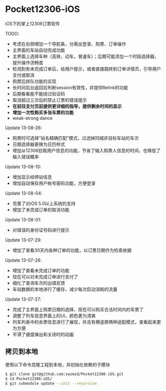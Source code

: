 Pocket12306-iOS
===============

iOS下的掌上12306订票软件

TODO:
* 考虑在右侧增加一个导航条，分离出登录、购票、订单操作
* 主界面的车站自动完成功能
* 主界面上选择车种（高铁，动车，普速车）；后期可能添加一个时段选择器，提升操作流畅度
* 检测到有未完成订单后，给用户提示，或者直接跳转到订单详情页，引导用户支付或取消
* 购票后排队功能的实现
* 长时间后台返回后判断session有效性，并提供Relink的功能
* 后期看看能不能绕过验证码
* 取消超过三次后的禁止订票的错误提示
* __在前往支付页前提供更详细的指导，提供剩余时间的显示__
* __增加一次性购买多张车票的功能__
* weak-strong dance

Update 13-08-26:
* 购票时可选择“站名精确匹配”模式，过滤掉同城非目标车站的车次
* 日期选择器更换为日历样式
* 增加从12306拉取用户信息的功能，节省了输入购票人信息的时间，也降低了输入错误概率

Update 13-08-10:
* 增加显示经停站信息
* 增加自动保存用户帐号密码功能，方便登录

Update 13-08-04:
* 完善了对iOS 5.0以上系统的支持
* 增加了未完成订单的取消功能

Update 13-08-01:
* 对错误的身份证号码进行提示

Update 13-07-29:
* 增加了查看30天内各种订单的功能，以订票日期作为检索依据

Update 13-07-28:
* 增加了查看未完成订单的功能
* 现在可以对未完成订单进行支付了
* 细化了查询车次的出错反馈
* 车站数据的本地进行了缓存，减少每次启动消耗的流量

Update 13-07-27:
* 完成了主界面上购票日期的选择，现在可以购买合法时间内的车票了
* 调整了列车信息界面上的UI，颜色更为清爽
* 列车列表中的余票信息进行了展现，并且有横竖屏两种适配模式，查看起来更为方便
* 平滑了键盘弹出和关闭时的动画

拷贝到本地
---------

使用以下命令克隆工程到本地，并初始化依赖的子模块

```bash
$ git clone git@github.com:zwzmzd/Pocket12306-iOS.git
$ cd Pocket12306-iOS/
$ git submodule update --init --recursive
```
